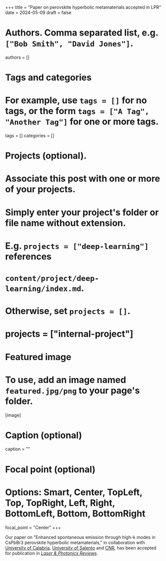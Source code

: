 +++
title = "Paper on perovskite hyperbolic metamaterials accepted in LPR"
date = 2024-05-09
draft = false

# Authors. Comma separated list, e.g. `["Bob Smith", "David Jones"]`.
authors = []

# Tags and categories
# For example, use `tags = []` for no tags, or the form `tags = ["A Tag", "Another Tag"]` for one or more tags.
tags = []
categories = []

# Projects (optional).
#   Associate this post with one or more of your projects.
#   Simply enter your project's folder or file name without extension.
#   E.g. `projects = ["deep-learning"]` references 
#   `content/project/deep-learning/index.md`.
#   Otherwise, set `projects = []`.
# projects = ["internal-project"]

# Featured image
# To use, add an image named `featured.jpg/png` to your page's folder. 
[image]
  # Caption (optional)
  caption = ""

  # Focal point (optional)
  # Options: Smart, Center, TopLeft, Top, TopRight, Left, Right, BottomLeft, Bottom, BottomRight
  focal_point = "Center"
+++

Our paper on "Enhanced spontaneous emission through high-k modes in CsPbBr3 perovskite hyperbolic metamaterials,"
in collaboration with [University of Calabria](http://www.unical.it), [University of Salento](http://www.unisalento.it) and [CNR](http://www.cnr.it),
has been accepted for publication in [*Laser & Photonics Reviews*](https://onlinelibrary.wiley.com/journal/18638899).
